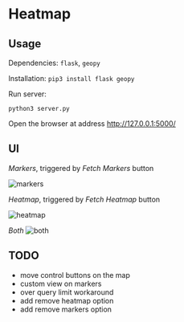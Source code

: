 # Heatmap

## Usage

Dependencies: `flask`, `geopy`

Installation: `pip3 install flask geopy`

Run server:

```
python3 server.py
```

Open the browser at address http://127.0.0.1:5000/


## UI

_Markers_, triggered by _Fetch Markers_ button

![markers](https://github.com/pvlbzn/client_showcase/raw/master/heatmap/ui/markers.png)

_Heatmap_, triggered by _Fetch Heatmap_ button

![heatmap](https://github.com/pvlbzn/client_showcase/blob/master/heatmap/ui/heatmap.png)

_Both_
![both](https://github.com/pvlbzn/client_showcase/raw/master/heatmap/ui/heatmap_markers.png)

## TODO

* move control buttons on the map
* custom view on markers
* over query limit workaround
* add remove heatmap option
* add remove markers option
